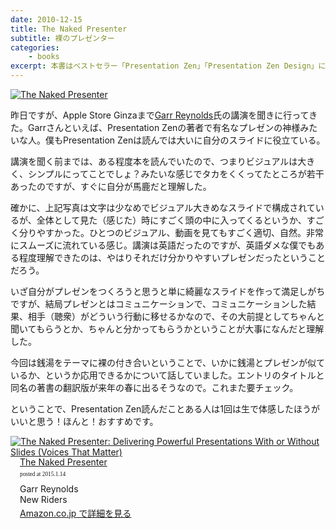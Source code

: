 ```yaml
---
date: 2010-12-15
title: The Naked Presenter
subtitle: 裸のプレゼンター
categories: 
    - books
excerpt: 本書はベストセラー「Presentation Zen」「Presentation Zen Design」に続く、第3弾「The Naked Presenter」。プレゼン実施の10のポイント～The 10 Ps of Delivery～をベースにした、聴衆と「自然に」心を通わせ、「参加」を促し、インパクトのある、効果的なプレゼンのためのユニークかつパワフルなアイデアが満載。「風呂とプレゼンテーションの共通点」を探求した 「風呂から学ぶ７つの教訓」 は必読。
---
```


<a href="https://www.flickr.com/photos/t32k/5262220028" title="The Naked Presenter by Koji Ishimoto, on Flickr"><img src="https://farm6.staticflickr.com/5001/5262220028_ec132e244d_z.jpg" alt="The Naked Presenter"></a>

昨日ですが、Apple Store Ginzaまで[Garr Reynolds](http://www.presentationzen.com/presentationzen/)氏の講演を聞きに行ってきた。Garrさんといえば、Presentation Zenの著者で有名なプレゼンの神様みたいな人。僕もPresentation Zenは読んでは大いに自分のスライドに役立ている。

講演を聞く前までは、ある程度本を読んでいたので、つまりビジュアルは大きく、シンプルにってことでしょ？みたいな感じでタカをくくってたところが若干あったのですが、すぐに自分が馬鹿だと理解した。

確かに、上記写真は文字は少なめでビジュアル大きめなスライドで構成されているが、全体として見た（感じた）時にすごく頭の中に入ってくるというか、すごく分りやすかった。ひとつのビジュアル、動画を見てもすごく適切、自然。非常にスムーズに流れている感じ。講演は英語だったのですが、英語ダメな僕でもある程度理解できたのは、やはりそれだけ分かりやすいプレゼンだったということだろう。

いざ自分がプレゼンをつくろうと思うと単に綺麗なスライドを作って満足しがちですが、結局プレゼンとはコミュニケーションで、コミュニケーションした結果、相手（聴衆）がどういう行動に移せるかなので、その大前提としてちゃんと聞いてもらうとか、ちゃんと分かってもらうかということが大事になんだと理解した。

今回は銭湯をテーマに裸の付き合いということで、いかに銭湯とプレゼンが似ているか、というか応用できるかについて話していました。エントリのタイトルと同名の著書の翻訳版が来年の春に出るそうなので。これまた要チェック。

ということで、Presentation Zen読んだことある人は1回は生で体感したほうがいいと思う！ほんと！おすすめです。

<div class="azlink-box"><div class="azlink-image" style="float:left"><a href="http://www.amazon.co.jp/exec/obidos/ASIN/B004A8ZYZE/warikiru-22/" name="azlinklink" target="_blank"><img src="http://ecx.images-amazon.com/images/I/51i-jKlQAtL._SL160_.jpg" alt="The Naked Presenter: Delivering Powerful Presentations With or Without Slides (Voices That Matter)" style="border:none" /></a></div><div class="azlink-info" style="float:left;margin-left:15px;line-height:120%"><div class="azlink-name" style="margin-bottom:10px;line-height:120%"><a href="http://www.amazon.co.jp/exec/obidos/ASIN/B004A8ZYZE/warikiru-22/" name="azlinklink" target="_blank">The Naked Presenter</a><div class="azlink-powered-date" style="font-size:7pt;margin-top:5px;font-family:verdana;line-height:120%">posted at 2015.1.14</div></div><div class="azlink-detail">Garr Reynolds<br />New Riders<br /></div><div class="azlink-link" style="margin-top:5px"><a href="http://www.amazon.co.jp/exec/obidos/ASIN/B004A8ZYZE/warikiru-22/" target="_blank">Amazon.co.jp で詳細を見る</a></div></div><div class="azlink-footer" style="clear:left"></div></div>
